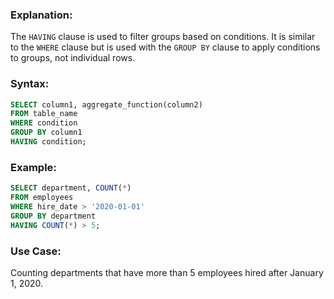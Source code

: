 ### **Explanation:**
The `HAVING` clause is used to filter groups based on conditions. It is similar to the `WHERE` clause but is used with the `GROUP BY` clause to apply conditions to groups, not individual rows.

### **Syntax:**
```sql
SELECT column1, aggregate_function(column2)
FROM table_name
WHERE condition
GROUP BY column1
HAVING condition;
```

### **Example:**
```sql
SELECT department, COUNT(*)
FROM employees
WHERE hire_date > '2020-01-01'
GROUP BY department
HAVING COUNT(*) > 5;
```

### **Use Case:**
Counting departments that have more than 5 employees hired after January 1, 2020.
